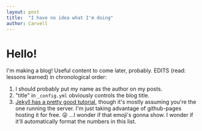 ```yaml
---
layout: post
title:  "I have no idea what I'm doing"
author: Carvell
---
```


# Hello!

I'm making a blog! Useful content to come later, probably.
EDITS (read: lessons learned) in chronological order:
1. I should probably put my name as the author on my posts.
1. "title" in `_config.yml` obviously controls the blog title.
1. [Jekyll has a pretty good tutorial](https://jekyllrb.com/docs/step-by-step/01-setup/), though it's mostly assuming you're the one running the server. I'm just taking advantage of github-pages hosting it for free. 😜 ...I wonder if that emoji's gonna show. I wonder if it'll automatically format the numbers in this list.
